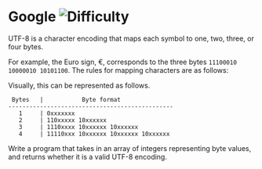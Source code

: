# Google ![Difficulty](https://img.shields.io/badge/-EASY-green)
	
UTF-8 is a character encoding that maps each symbol to one, two, three, or four bytes.
	
For example, the Euro sign, €, corresponds to the three bytes `11100010 10000010 10101100`. The rules for mapping characters are as follows:
	




	
Visually, this can be represented as follows.
	
```
 Bytes   |           Byte format
-----------------------------------------------
   1     | 0xxxxxxx
   2     | 110xxxxx 10xxxxxx
   3     | 1110xxxx 10xxxxxx 10xxxxxx
   4     | 11110xxx 10xxxxxx 10xxxxxx 10xxxxxx
```
	
Write a program that takes in an array of integers representing byte values, and returns whether it is a valid UTF-8 encoding.
	
